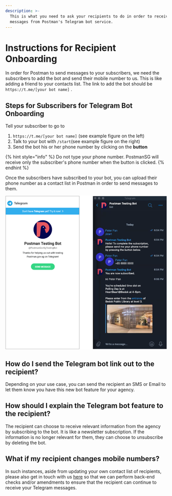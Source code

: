```yaml
---
description: >-
  This is what you need to ask your recipients to do in order to receive
  messages from Postman's Telegram bot service.
---
```


# Instructions for Recipient Onboarding

In order for Postman to send messages to your subscribers, we need the subscribers to add the bot and send their mobile number to us. This is like adding a friend to your contacts list. The link to add the bot should be `https://t.me/[your bot name]` .

## Steps for Subscribers for Telegram Bot Onboarding

Tell your subscriber to go to

1. `https://t.me/[your bot name]` (see example figure on the left)
2. Talk to your bot with `/start`(see example figure on the right)
3. Send the bot his or her phone number by clicking on the **button**

{% hint style="info" %}
Do not type your phone number. PostmanSG will receive only the subscriber's phone number when the button is clicked.
{% endhint %}

Once the subscribers have subscribed to your bot, you can upload their phone number as a contact list in Postman in order to send messages to them.

![This is an example bot set up by the Postman team.](../../../.gitbook/assets/telegram-bot-recipient-onboarding.png)

## How do I send the Telegram bot link out to the recipient?

Depending on your use case, you can send the recipient an SMS or Email to let them know you have this new bot feature for your agency.

## How should I explain the Telegram bot feature to the recipient?

The recipient can choose to receive relevant information from the agency by subscribing to the bot. It is like a newsletter subscription. If the information is no longer relevant for them, they can choose to unsubscribe by deleting the bot.

## What if my recipient changes mobile numbers?

In such instances, aside from updating your own contact list of recipients, please also get in touch with us [here](https://form.gov.sg/#!/62b19812ff209e00126f2c47) so that we can perform back-end checks and/or amendments to ensure that the recipient can continue to receive your Telegram messages.
